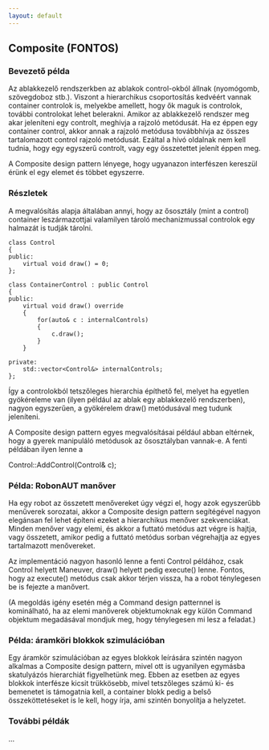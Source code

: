 ```yaml
---
layout: default
---
```


## Composite (FONTOS)

### Bevezető példa

Az ablakkezelő rendszerkben az ablakok control-okból állnak (nyomógomb, szövegdoboz stb.). Viszont a hierarchikus csoportosítás kedvéért vannak container controlok is, melyekbe amellett, hogy ők maguk is controlok, további controlokat lehet belerakni. Amikor az ablakkezelő rendszer meg akar jeleníteni egy controlt, meghívja a rajzoló metódusát. Ha ez éppen egy container control, akkor annak a rajzoló metódusa továbbhívja az összes tartalomazott control rajzoló metódusát. Ezáltal a hívó oldalnak nem kell tudnia, hogy egy egyszerű controlt, vagy egy összetettet jelenít éppen meg.

A Composite design pattern lényege, hogy ugyanazon interfészen kereszül érünk el egy elemet és többet egyszerre.

### Részletek

A megvalósítás alapja általában annyi, hogy az ősosztály (mint a control) container leszármazottjai valamilyen tároló mechanizmussal controlok egy halmazát is tudják tárolni.

    class Control
    {
    public:
        virtual void draw() = 0;
    };

    class ContainerControl : public Control
    {
    public:
        virtual void draw() override
        {
            for(auto& c : internalControls)
            {
                c.draw();
            }
        }

    private:
        std::vector<Control&> internalControls;
    };

Így a controlokból tetszőleges hierarchia építhető fel, melyet ha egyetlen gyökéreleme van (ilyen például az ablak egy ablakkezelő rendszerben), nagyon egyszerűen, a gyökérelem draw() metódusával meg tudunk jeleníteni.

A Composite design pattern egyes megvalósításai például abban eltérnek, hogy a gyerek manipuláló metódusok az ősosztályban vannak-e. A fenti példában ilyen lenne a

   Control::AddControl(Control& c);

### Példa: RobonAUT manőver

Ha egy robot az összetett menővereket úgy végzi el, hogy azok egyszerűbb menűverek sorozatai, akkor a Composite design pattern segítégével nagyon elegánsan fel lehet építeni ezeket a hierarchikus menőver szekvenciákat. Minden menőver vagy elemi, és akkor a futtató metódus azt végre is hajtja, vagy összetett, amikor pedig a futtató metódus sorban végrehajtja az egyes tartalmazott menővereket.

Az implementáció nagyon hasonló lenne a fenti Control példához, csak Control helyett Maneuver, draw() helyett pedig execute() lenne. Fontos, hogy az execute() metódus csak akkor térjen vissza, ha a robot ténylegesen be is fejezte a manővert.

(A megoldás igény esetén még a Command design patternnel is kominálható, ha az elemi manőverek objektumoknak egy külön Command objektum megadásával mondjuk meg, hogy ténylegesen mi lesz a feladat.)

### Példa: áramköri blokkok szimulációban

Egy áramkör szimulációban az egyes blokkok leírására szintén nagyon alkalmas a Composite design pattern, mivel ott is ugyanilyen egymásba skatulyázós hierarchiát figyelhetünk meg. Ebben az esetben az egyes blokkok interfésze kicsit trükkösebb, mivel tetszőleges számú ki- és bemenetet is támogatnia kell, a container blokk pedig a belső összeköttetéseket is le kell, hogy írja, ami szintén bonyolítja a helyzetet.

### További példák

...
